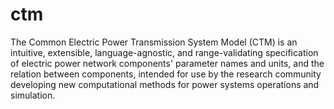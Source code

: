 # ctm

The Common Electric Power Transmission System Model (CTM) is an intuitive, extensible, language-agnostic, and
range-validating specification of electric power network components' parameter names and units, and the relation between
components, intended for use by the research community developing new computational methods for power systems operations
and simulation.